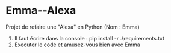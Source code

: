 # Emma--Alexa
Projet de refaire une "Alexa" en Python (Nom : Emma)

1. Il faut écrire dans la console : pip install -r .\requirements.txt
2. Executer le code et amusez-vous bien avec Emma